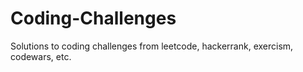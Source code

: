 # Coding-Challenges
 Solutions to coding challenges from leetcode, hackerrank, exercism, codewars, etc.
